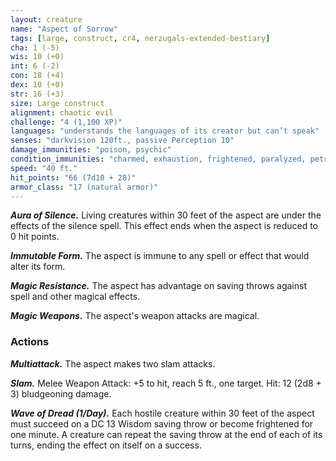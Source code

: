 ```yaml
---
layout: creature
name: "Aspect of Sorrow"
tags: [large, construct, cr4, nerzugals-extended-bestiary]
cha: 1 (-5)
wis: 10 (+0)
int: 6 (-2)
con: 18 (+4)
dex: 10 (+0)
str: 16 (+3)
size: Large construct
alignment: chaotic evil
challenge: "4 (1,100 XP)"
languages: "understands the languages of its creator but can’t speak"
senses: "darkvision 120ft., passive Perception 10"
damage_immunities: "poison, psychic"
condition_immunities: "charmed, exhaustion, frightened, paralyzed, petrified, poisoned"
speed: "40 ft."
hit_points: "66 (7d10 + 28)"
armor_class: "17 (natural armor)"
---
```


***Aura of Silence.*** Living creatures within 30 feet of
the aspect are under the effects of the silence spell.
This effect ends when the aspect is reduced to 0
hit points.

***Immutable Form.*** The aspect is immune to any spell
or effect that would alter its form.

***Magic Resistance.*** The aspect has advantage on
saving throws against spell and other magical
effects.

***Magic Weapons.*** The aspect's weapon attacks are
magical.

### Actions

***Multiattack.*** The aspect makes two slam attacks.

***Slam.*** Melee Weapon Attack: +5 to hit, reach 5 ft.,
one target. Hit: 12 (2d8 + 3) bludgeoning damage.

***Wave of Dread (1/Day).*** Each hostile creature within
30 feet of the aspect must succeed on a DC 13
Wisdom saving throw or become frightened for
one minute. A creature can repeat the saving throw
at the end of each of its turns, ending the effect on
itself on a success.
